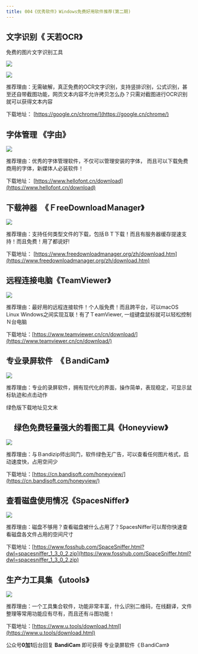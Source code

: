 ```yaml
---
title: 004《优秀软件》Windows免费好用软件推荐(第二期)
---
```



##  文字识别《 天若OCR》

免费的图片文字识别工具

![](https://www.v2fy.com/asset/windows10-softs-recommand2/ocr-002.png)

![](https://www.v2fy.com/asset/windows10-softs-recommand2/tianruo-ocr.png)


推荐理由：无需破解，真正免费的OCR文字识别，支持竖排识别，公式识别，甚至还自带截图功能，网页文本内容不允许拷贝怎么办？只需对截图进行OCR识别就可以获得文本内容


下载地址： [https://google.cn/chrome/](https://google.cn/chrome/)


##  字体管理 《字由》


![](https://www.v2fy.com/asset/windows10-softs-recommand2/fonthellow.png)

推荐理由：优秀的字体管理软件，不仅可以管理安装的字体， 而且可以下载免费商用的字体，新媒体人必装软件！


下载地址： [https://www.hellofont.cn/download](https://www.hellofont.cn/download)


##  下载神器　《ＦreeDownloadＭanager》


![](https://www.v2fy.com/asset/windows10-softs-recommand2/fdm.png)

推荐理由：支持任何类型文件的下载，包括ＢＴ下载！而且有服务器缓存提速支持！而且免费！用了都说好!


下载地址： [https://www.freedownloadmanager.org/zh/download.htm](https://www.freedownloadmanager.org/zh/download.htm)


##  远程连接电脑《TeamViewer》

![](https://www.v2fy.com/asset/windows10-softs-recommand2/teamview.png)


推荐理由：最好用的远程连接软件！个人版免费！而且跨平台，可以macOS  Linux Windows之间实现互联！有了ＴeamViewer, 一组键盘鼠标就可以轻松控制Ｎ台电脑


下载地址：[https://www.teamviewer.cn/cn/download/](https://www.teamviewer.cn/cn/download/)


## 专业录屏软件　《ＢandiCam》

![](https://www.v2fy.com/asset/windows10-softs-recommand2/bandicam.png)


推荐理由：专业的录屏软件，拥有现代化的界面，操作简单，表现稳定，可显示鼠标轨迹和点击动作

绿色版下载地址见文末


## 　绿色免费轻量强大的看图工具《Honeyview》

![](https://www.v2fy.com/asset/windows10-softs-recommand2/honeyview.png)

推荐理由：与Ｂandizip师出同门，软件绿色无广告，可以查看任何图片格式，启动速度快，占用空间少


下载地址：[https://cn.bandisoft.com/honeyview/](https://cn.bandisoft.com/honeyview/)




## 查看磁盘使用情况《SpacesNiffer》


![](https://www.v2fy.com/asset/windows10-softs-recommand2/spacesniffer.png)


推荐理由：磁盘不够用？查看磁盘被什么占用了？SpacesNiffer可以帮你快速查看磁盘各文件占用的空间尺寸

下载地址：[https://www.fosshub.com/SpaceSniffer.html?dwl=spacesniffer_1_3_0_2.zip](https://www.fosshub.com/SpaceSniffer.html?dwl=spacesniffer_1_3_0_2.zip)


## 生产力工具集 《utools》


![](https://www.v2fy.com/asset/windows10-softs-recommand2/utools.png)


推荐理由：一个工具集合软件，功能非常丰富，什么识别二维码，在线翻译，文件整理等常用功能应有尽有，而且还有斗图功能！

下载地址：[https://www.u.tools/download.html](https://www.u.tools/download.html)




公众号**0加1**后台回复 **BandiCam** 即可获得 专业录屏软件《ＢandiCam》